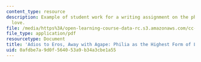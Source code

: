 ```yaml
---
content_type: resource
description: Example of student work for a writing assignment on the philosophy of
  love.
file: /media/https%3A/open-learning-course-data-rc.s3.amazonaws.com/cc-112-philosophy-of-love-spring-2013/0afdbe7a9d0f564053a9b34a3cbe1a55_MITCC_112S13_Paper2.pdf
file_type: application/pdf
resourcetype: Document
title: 'Adios to Eros, Away with Agape: Philia as the Highest Form of Love'
uid: 0afdbe7a-9d0f-5640-53a9-b34a3cbe1a55
---
```

